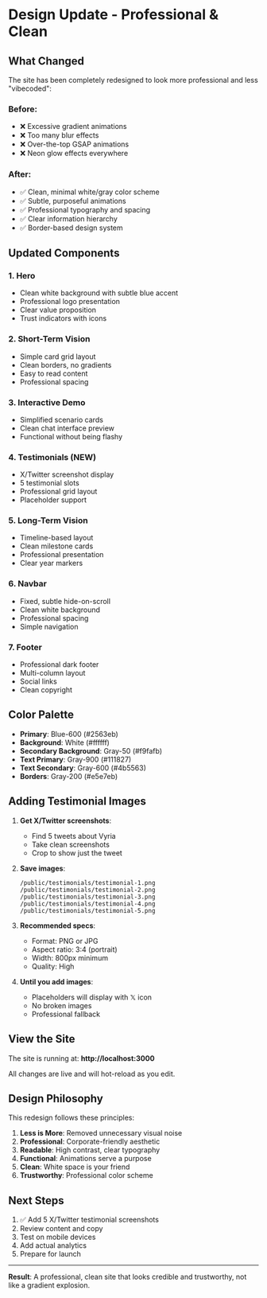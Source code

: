 # Design Update - Professional & Clean

## What Changed

The site has been completely redesigned to look more professional and less "vibecoded":

### Before:
- ❌ Excessive gradient animations
- ❌ Too many blur effects
- ❌ Over-the-top GSAP animations
- ❌ Neon glow effects everywhere

### After:
- ✅ Clean, minimal white/gray color scheme
- ✅ Subtle, purposeful animations
- ✅ Professional typography and spacing
- ✅ Clear information hierarchy
- ✅ Border-based design system

## Updated Components

### 1. Hero
- Clean white background with subtle blue accent
- Professional logo presentation
- Clear value proposition
- Trust indicators with icons

### 2. Short-Term Vision
- Simple card grid layout
- Clean borders, no gradients
- Easy to read content
- Professional spacing

### 3. Interactive Demo
- Simplified scenario cards
- Clean chat interface preview
- Functional without being flashy

### 4. Testimonials (NEW)
- X/Twitter screenshot display
- 5 testimonial slots
- Professional grid layout
- Placeholder support

### 5. Long-Term Vision
- Timeline-based layout
- Clean milestone cards
- Professional presentation
- Clear year markers

### 6. Navbar
- Fixed, subtle hide-on-scroll
- Clean white background
- Professional spacing
- Simple navigation

### 7. Footer
- Professional dark footer
- Multi-column layout
- Social links
- Clean copyright

## Color Palette

- **Primary**: Blue-600 (#2563eb)
- **Background**: White (#ffffff)
- **Secondary Background**: Gray-50 (#f9fafb)
- **Text Primary**: Gray-900 (#111827)
- **Text Secondary**: Gray-600 (#4b5563)
- **Borders**: Gray-200 (#e5e7eb)

## Adding Testimonial Images

1. **Get X/Twitter screenshots**:
   - Find 5 tweets about Vyria
   - Take clean screenshots
   - Crop to show just the tweet

2. **Save images**:
   ```
   /public/testimonials/testimonial-1.png
   /public/testimonials/testimonial-2.png
   /public/testimonials/testimonial-3.png
   /public/testimonials/testimonial-4.png
   /public/testimonials/testimonial-5.png
   ```

3. **Recommended specs**:
   - Format: PNG or JPG
   - Aspect ratio: 3:4 (portrait)
   - Width: 800px minimum
   - Quality: High

4. **Until you add images**:
   - Placeholders will display with 𝕏 icon
   - No broken images
   - Professional fallback

## View the Site

The site is running at: **http://localhost:3000**

All changes are live and will hot-reload as you edit.

## Design Philosophy

This redesign follows these principles:

1. **Less is More**: Removed unnecessary visual noise
2. **Professional**: Corporate-friendly aesthetic
3. **Readable**: High contrast, clear typography
4. **Functional**: Animations serve a purpose
5. **Clean**: White space is your friend
6. **Trustworthy**: Professional color scheme

## Next Steps

1. ✅ Add 5 X/Twitter testimonial screenshots
2. Review content and copy
3. Test on mobile devices
4. Add actual analytics
5. Prepare for launch

---

**Result**: A professional, clean site that looks credible and trustworthy, not like a gradient explosion.

